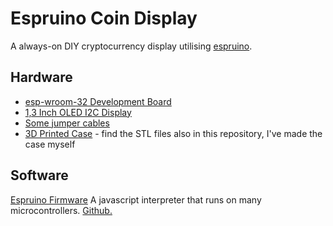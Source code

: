 # Espruino Coin Display

A always-on DIY cryptocurrency display utilising [espruino](https://www.espruino.com/).

## Hardware

- [esp-wroom-32 Development Board](https://amzn.to/2yTO3aQ)
- [1,3 Inch OLED I2C Display](https://amzn.to/3cGMOdq)
- [Some jumper cables](https://amzn.to/2TatVIn)
- [3D Printed Case](https://www.thingiverse.com/thing:4331477) - find the STL files also in this repository, I've made the case myself

## Software

[Espruino Firmware](https://www.espruino.com/)
A javascript interpreter that runs on many microcontrollers.
[Github.](https://github.com/espruino/Espruino)